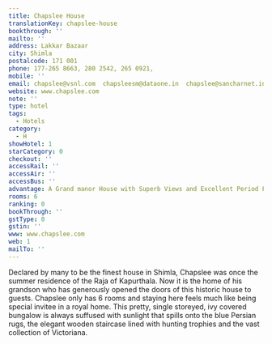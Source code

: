 ```yaml
---
title: Chapslee House
translationKey: chapslee-house
bookthrough: ''
mailto: ''
address: Lakkar Bazaar
city: Shimla
postalcode: 171 001
phone: 177-265 8663, 280 2542, 265 0921,
mobile: ''
email: chapslee@vsnl.com  chapsleesm@dataone.in  chapslee@sancharnet.in
website: www.chapslee.com
note: ''
type: hotel
tags:
  - Hotels
category:
  - H
showHotel: 1
starCategory: 0
checkout: ''
accessRail: ''
accessAir: ''
accessBus: ''
advantage: A Grand manor House with Superb Views and Excellent Period Furniture
rooms: 6
ranking: 0
bookThrough: ''
gstType: 0
gstin: ''
www: www.chapslee.com
web: 1
mailTo: ''
---
```







Declared by many to be the finest house in Shimla, Chapslee was once the summer residence of the Raja of Kapurthala. Now it is the home of his grandson who has generously opened the doors of this historic house to guests.     Chapslee only has 6 rooms and staying here feels much like being special invitee in a royal home.    This pretty, single storeyed, ivy covered bungalow is always suffused with sunlight that spills onto the blue Persian rugs, the elegant wooden staircase lined with hunting trophies and the vast collection of Victoriana.